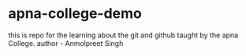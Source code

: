 # apna-college-demo
this is repo for the learning about the git and github taught by the apna College.
author - Anmolpreet Singh
